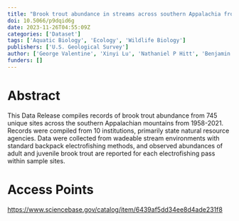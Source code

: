 ```yaml
---
title: "Brook trout abundance in streams across southern Appalachia from 1958-2021"
doi: 10.5066/p9dqid6g
date: 2023-11-26T04:55:09Z
categories: ['Dataset']
tags: ['Aquatic Biology', 'Ecology', 'Wildlife Biology']
publishers: ['U.S. Geological Survey']
author: ['George Valentine', 'Xinyi Lu', 'Nathaniel P Hitt', 'Benjamin Letcher', 'Mevin B Hooten', 'Yoichiro Kanno']
funders: []
---
```


# Abstract
This Data Release compiles records of brook trout abundance from 745 unique sites across the southern Appalachian mountains from 1958-2021. Records were compiled from 10 institutions, primarily state natural resource agencies. Data were collected from wadeable stream environments with standard backpack electrofishing methods, and observed abundances of adult and juvenile brook trout are reported for each electrofishing pass within sample sites.

# Access Points
https://www.sciencebase.gov/catalog/item/6439af5dd34ee8d4ade231f8